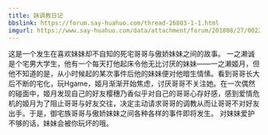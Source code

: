 ```yaml
---
title: 妹调教日记
bbslink: https://forum.say-huahuo.com/thread-26803-1-1.html
imgurl: https://www.say-huahuo.com/data/attachment/forum/201808/27/002257rwz0gf3wusnaw9a2.jpg
---
```


这是一个发生在喜欢妹妹却不自知的死宅哥哥与傲娇妹妹之间的故事。
一之濑诚是个宅男大学生，他有一个每天打他起床令他无比讨厌的妹妹——一之濑姬月，但他不知道的是，从小时候起的某次事件后他的妹妹便对他暗生情愫。看到哥哥长大后不断的宅化，玩Hgame，姬月渐渐开始焦虑，讨厌哥哥不关注她。在一次偶然的碰面中，姬月发现自己的好友樱穗乃香似乎对自己的哥哥心存好感，感到爱情危机的姬月为了阻止哥哥与好友交往，决定主动请求哥哥的调教从而让哥哥不对好友出手。于是，御宅族哥哥与傲娇妹妹之间各种各样的事件即将发生。
对妹妹爱护不够的话，妹妹会被你玩坏的哦。<!--more-->
